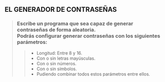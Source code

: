 ## EL GENERADOR DE CONTRASEÑAS

> ### Escribe un programa que sea capaz de generar contraseñas de forma aleatoria.<br>Podrás configurar generar contraseñas con los siguientes parámetros:
>> - Longitud: Entre 8 y 16.
>> - Con o sin letras mayúsculas.
>> - Con o sin números.
>> - Con o sin símbolos. 
>> - Pudiendo combinar todos estos parámetros entre ellos.